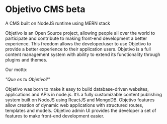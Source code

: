 # Objetivo CMS beta
A CMS built on NodeJS runtime using MERN stack

Objetivo is an Open Source project, allowing people all over the world to participate and contribute to making front-end development a better experience. This freedom allows the developer/user to use Objetivo to provide a better experience to their application users. Objetivo is a full content management system with ability to extend its functionality through plugins and themes. 

Our motto:

*"Que es tu Objetivo?"*

Objetivo was born to make it easy to build database-driven websites, applications and APIs in node.js. It’s a fully customizable content publishing system built on NodeJS using ReactJS and MongoDB. Objetivo features allow creation of dynamic web applications with structured routes, templates and models. Objetivo admin UI provides the developer a set of features to make front-end development easier.

